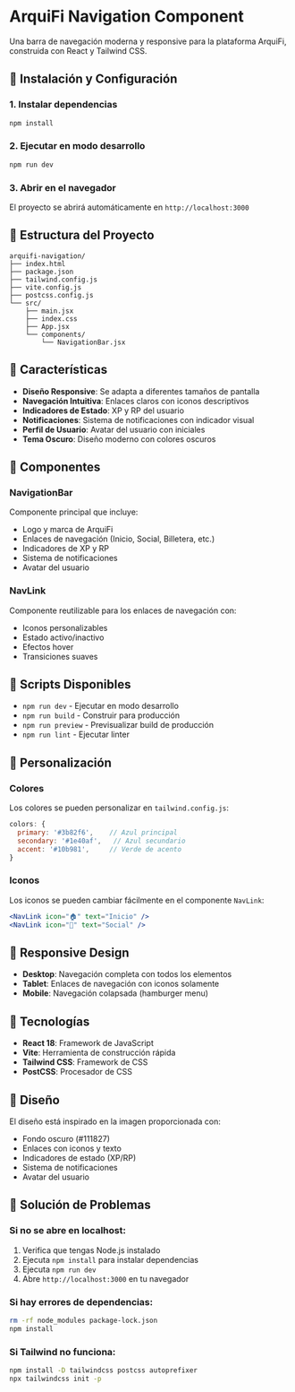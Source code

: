 # ArquiFi Navigation Component

Una barra de navegación moderna y responsive para la plataforma ArquiFi, construida con React y Tailwind CSS.

## 🚀 Instalación y Configuración

### 1. Instalar dependencias
```bash
npm install
```

### 2. Ejecutar en modo desarrollo
```bash
npm run dev
```

### 3. Abrir en el navegador
El proyecto se abrirá automáticamente en `http://localhost:3000`

## 📁 Estructura del Proyecto

```
arquifi-navigation/
├── index.html
├── package.json
├── tailwind.config.js
├── vite.config.js
├── postcss.config.js
└── src/
    ├── main.jsx
    ├── index.css
    ├── App.jsx
    └── components/
        └── NavigationBar.jsx
```

## 🎯 Características

- **Diseño Responsive**: Se adapta a diferentes tamaños de pantalla
- **Navegación Intuitiva**: Enlaces claros con iconos descriptivos
- **Indicadores de Estado**: XP y RP del usuario
- **Notificaciones**: Sistema de notificaciones con indicador visual
- **Perfil de Usuario**: Avatar del usuario con iniciales
- **Tema Oscuro**: Diseño moderno con colores oscuros

## 🎨 Componentes

### NavigationBar
Componente principal que incluye:
- Logo y marca de ArquiFi
- Enlaces de navegación (Inicio, Social, Billetera, etc.)
- Indicadores de XP y RP
- Sistema de notificaciones
- Avatar del usuario

### NavLink
Componente reutilizable para los enlaces de navegación con:
- Iconos personalizables
- Estado activo/inactivo
- Efectos hover
- Transiciones suaves

## 🚀 Scripts Disponibles

- `npm run dev` - Ejecutar en modo desarrollo
- `npm run build` - Construir para producción
- `npm run preview` - Previsualizar build de producción
- `npm run lint` - Ejecutar linter

## 🎨 Personalización

### Colores
Los colores se pueden personalizar en `tailwind.config.js`:

```javascript
colors: {
  primary: '#3b82f6',    // Azul principal
  secondary: '#1e40af',   // Azul secundario
  accent: '#10b981',     // Verde de acento
}
```

### Iconos
Los iconos se pueden cambiar fácilmente en el componente `NavLink`:

```jsx
<NavLink icon="🏠" text="Inicio" />
<NavLink icon="👥" text="Social" />
```

## 📱 Responsive Design

- **Desktop**: Navegación completa con todos los elementos
- **Tablet**: Enlaces de navegación con iconos solamente
- **Mobile**: Navegación colapsada (hamburger menu)

## 🔧 Tecnologías

- **React 18**: Framework de JavaScript
- **Vite**: Herramienta de construcción rápida
- **Tailwind CSS**: Framework de CSS
- **PostCSS**: Procesador de CSS

## 🎨 Diseño

El diseño está inspirado en la imagen proporcionada con:
- Fondo oscuro (#111827)
- Enlaces con iconos y texto
- Indicadores de estado (XP/RP)
- Sistema de notificaciones
- Avatar del usuario

## 🚀 Solución de Problemas

### Si no se abre en localhost:
1. Verifica que tengas Node.js instalado
2. Ejecuta `npm install` para instalar dependencias
3. Ejecuta `npm run dev`
4. Abre `http://localhost:3000` en tu navegador

### Si hay errores de dependencias:
```bash
rm -rf node_modules package-lock.json
npm install
```

### Si Tailwind no funciona:
```bash
npm install -D tailwindcss postcss autoprefixer
npx tailwindcss init -p
```